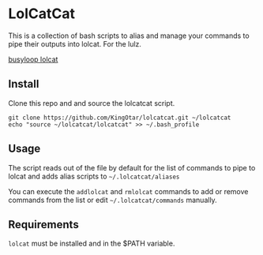 # LolCatCat
This is a collection of bash scripts to alias and manage your commands to pipe their outputs into lolcat. For the lulz.

[busyloop lolcat](https://github.com/busyloop/lolcat)

## Install
Clone this repo and and source the lolcatcat script.
```
git clone https://github.com/KingOtar/lolcatcat.git ~/lolcatcat
echo "source ~/lolcatcat/lolcatcat" >> ~/.bash_profile
```

## Usage
The script reads out of the  file by default for the list of commands to pipe to lolcat and adds alias scripts to `~/.lolcatcat/aliases`

You can execute the `addlolcat` and `rmlolcat` commands to add or remove commands from the list or edit `~/.lolcatcat/commands` manually.

## Requirements
`lolcat` must be installed and in the $PATH variable.


